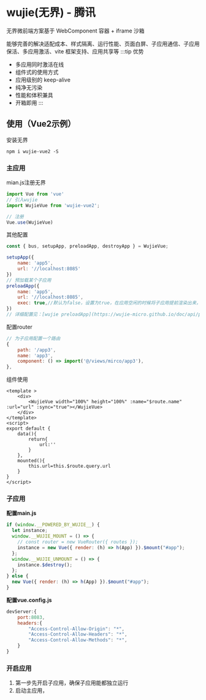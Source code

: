 # wujie(无界) - 腾讯
无界微前端方案基于 WebComponent 容器 + iframe 沙箱

能够完善的解决适配成本、样式隔离、运行性能、页面白屏、子应用通信、子应用保活、多应用激活、vite 框架支持、应用共享等
:::tip 优势
- 多应用同时激活在线
- 组件式的使用方式
- 应用级别的 keep-alive
- 纯净无污染
- 性能和体积兼具
- 开箱即用
:::
## 使用（Vue2示例）
安装无界
```shell
npm i wujie-vue2 -S
```

### 主应用
mian.js注册无界
```js
import Vue from 'vue'
// 引入wujie
import WujieVue from 'wujie-vue2';

// 注册
Vue.use(WujieVue)
```
其他配置

```js
const { bus, setupApp, preloadApp, destroyApp } = WujieVue;

setupApp({
    name: 'app5',
    url: '//localhost:8085'
})
// 预加载某个子应用
preloadApp({
    name: 'app5',
    url: '//localhost:8085',
    exec: true,//默认为false，设置为true，在应用空闲的时候将子应用提前渲染出来，可以进一步提升子应用打开时间
})
// 详细配置见：[wujie preloadApp](https://wujie-micro.github.io/doc/api/preloadApp.html)
```
配置router
```js
// 为子应用配置一个路由
{
    path: '/app3',
    name: 'app3',
    component: () => import('@/views/mirco/app3'),
},
```
组件使用
```vue
<template >
    <div>
        <WujieVue width="100%" height="100%" :name="$route.name" :url="url" :sync="true"></WujieVue>
    </div>
</template>
<script>
export default {
    data(){
        return{
            url:''
        }
    },
    mounted(){
        this.url=this.$route.query.url
    }
}
</script>
```
### 子应用
**配置main.js**
```js
if (window.__POWERED_BY_WUJIE__) {
  let instance;
  window.__WUJIE_MOUNT = () => {
    // const router = new VueRouter({ routes });
    instance = new Vue({ render: (h) => h(App) }).$mount("#app");
  };
  window.__WUJIE_UNMOUNT = () => {
    instance.$destroy();
  };
} else {
  new Vue({ render: (h) => h(App) }).$mount("#app");
}
```

**配置vue.config.js**
```js
devServer:{
    port:8083,
    headers:{
        "Access-Control-Allow-Origin": "*",
        "Access-Control-Allow-Headers": "*",
        "Access-Control-Allow-Methods": "*",
    }
}
```
### 开启应用
1. 第一步先开启子应用，确保子应用能都独立运行
2. 启动主应用，